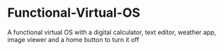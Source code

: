 # Functional-Virtual-OS
A functional virtual OS with a digital calculator, text editor, weather app, image viewer and a home button to turn it off
